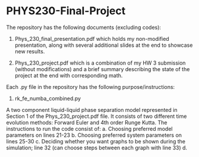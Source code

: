 # PHYS230-Final-Project
The repository has the following documents (excluding codes):

1. Phys_230_final_presentation.pdf which holds my non-modified presentation, along with several additional slides at the end to showcase new results.

2. Phys_230_project.pdf which is a combination of my HW 3 submission (without modifications) and a brief summary describing the state of the project at the end with corresponding math.

Each .py file in the repository has the following purpose/instructions:

1. rk_fe_numba_combined.py 

A two component liquid-liquid phase separation model represented in Section 1 of the Phys_230_project.pdf file. It consists of two different time evolution methods: Forward Euler and 4th order Runge Kutta.
The instructions to run the code consist of: 
a. Choosing preferred model parameters on lines 21-23 
b. Choosing preferred system parameters on lines 25-30
c. Deciding whether you want graphs to be shown during the simulation; line 32 (can choose steps between each graph with line 33)
d. 
